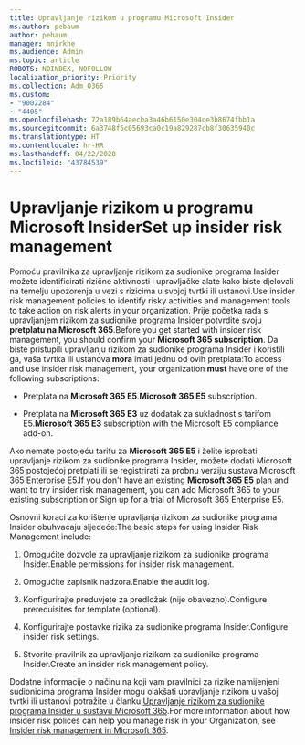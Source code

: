 ```yaml
---
title: Upravljanje rizikom u programu Microsoft Insider
ms.author: pebaum
author: pebaum
manager: mnirkhe
ms.audience: Admin
ms.topic: article
ROBOTS: NOINDEX, NOFOLLOW
localization_priority: Priority
ms.collection: Adm_O365
ms.custom:
- "9002284"
- "4405"
ms.openlocfilehash: 72a189b64aecba3a46b6150e304ce3b8674fbb1a
ms.sourcegitcommit: 6a3748f5c05693ca0c19a829287cb8f30635940c
ms.translationtype: HT
ms.contentlocale: hr-HR
ms.lasthandoff: 04/22/2020
ms.locfileid: "43784539"
---
```

# <a name="set-up-insider-risk-management"></a><span data-ttu-id="ece00-102">Upravljanje rizikom u programu Microsoft Insider</span><span class="sxs-lookup"><span data-stu-id="ece00-102">Set up insider risk management</span></span>

<span data-ttu-id="ece00-103">Pomoću pravilnika za upravljanje rizikom za sudionike programa Insider možete identificirati rizične aktivnosti i upravljačke alate kako biste djelovali na temelju upozorenja u vezi s rizicima u svojoj tvrtki ili ustanovi.</span><span class="sxs-lookup"><span data-stu-id="ece00-103">Use insider risk management policies to identify risky activities and management tools to take action on risk alerts in your organization.</span></span> <span data-ttu-id="ece00-104">Prije početka rada s upravljanjem rizikom za sudionike programa Insider potvrdite svoju **pretplatu na Microsoft 365**.</span><span class="sxs-lookup"><span data-stu-id="ece00-104">Before you get started with insider risk management, you should confirm your **Microsoft 365 subscription**.</span></span> <span data-ttu-id="ece00-105">Da biste pristupili upravljanju rizikom za sudionike programa Insider i koristili ga, vaša tvrtka ili ustanova **mora** imati jednu od ovih pretplata:</span><span class="sxs-lookup"><span data-stu-id="ece00-105">To access and use insider risk management, your organization **must** have one of the following subscriptions:</span></span>

- <span data-ttu-id="ece00-106">Pretplata na **Microsoft 365 E5**.</span><span class="sxs-lookup"><span data-stu-id="ece00-106">**Microsoft 365 E5** subscription.</span></span>

- <span data-ttu-id="ece00-107">Pretplata na **Microsoft 365 E3** uz dodatak za sukladnost s tarifom E5.</span><span class="sxs-lookup"><span data-stu-id="ece00-107">**Microsoft 365 E3** subscription with the Microsoft E5 compliance add-on.</span></span>

<span data-ttu-id="ece00-108">Ako nemate postojeću tarifu za **Microsoft 365 E5** i želite isprobati upravljanje rizikom za sudionike programa Insider, možete dodati Microsoft 365 postojećoj pretplati ili se registrirati za probnu verziju sustava Microsoft 365 Enterprise E5.</span><span class="sxs-lookup"><span data-stu-id="ece00-108">If you don't have an existing **Microsoft 365 E5** plan and want to try insider risk management, you can add Microsoft 365 to your existing subscription or Sign up for a trial of Microsoft 365 Enterprise E5.</span></span>

<span data-ttu-id="ece00-109">Osnovni koraci za korištenje upravljanja rizikom za sudionike programa Insider obuhvaćaju sljedeće:</span><span class="sxs-lookup"><span data-stu-id="ece00-109">The basic steps for using Insider Risk Management include:</span></span>

1. <span data-ttu-id="ece00-110">Omogućite dozvole za upravljanje rizikom za sudionike programa Insider.</span><span class="sxs-lookup"><span data-stu-id="ece00-110">Enable permissions for insider risk management.</span></span>

2. <span data-ttu-id="ece00-111">Omogućite zapisnik nadzora.</span><span class="sxs-lookup"><span data-stu-id="ece00-111">Enable the audit log.</span></span>

3. <span data-ttu-id="ece00-112">Konfigurirajte preduvjete za predložak (nije obavezno).</span><span class="sxs-lookup"><span data-stu-id="ece00-112">Configure prerequisites for template (optional).</span></span>

4. <span data-ttu-id="ece00-113">Konfigurirajte postavke rizika za sudionike programa Insider.</span><span class="sxs-lookup"><span data-stu-id="ece00-113">Configure insider risk settings.</span></span>

5. <span data-ttu-id="ece00-114">Stvorite pravilnik za upravljanje rizikom za sudionike programa Insider.</span><span class="sxs-lookup"><span data-stu-id="ece00-114">Create an insider risk management policy.</span></span>

<span data-ttu-id="ece00-115">Dodatne informacije o načinu na koji vam pravilnici za rizike namijenjeni sudionicima programa Insider mogu olakšati upravljanje rizikom u vašoj tvrtki ili ustanovi potražite u članku [Upravljanje rizikom za sudionike programa Insider u sustavu Microsoft 365](https://go.microsoft.com/fwlink/?linkid=2123907).</span><span class="sxs-lookup"><span data-stu-id="ece00-115">For more information about how insider risk polices can help you manage risk in your Organization, see [Insider risk management in Microsoft 365](https://go.microsoft.com/fwlink/?linkid=2123907).</span></span>

